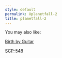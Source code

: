 ```yaml
---
style: default
permalink: Xplanetfall-2
title: planetfall-2
---
```

You may also like:

[Birth by Guitar](http://scp-wiki.net/birth-by-guitar)

[SCP-548](http://scp-wiki.net/scp-548)
